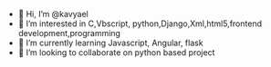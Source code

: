 - 👋 Hi, I’m @kavyael
- 👀 I’m interested in C,Vbscript, python,Django,Xml,html5,frontend development,programming
- 🌱 I’m currently learning Javascript, Angular, flask
- 💞️ I’m looking to collaborate on python based project

<!---
kavyael/kavyael is a ✨ special ✨ repository because its `README.md` (this file) appears on your GitHub profile.
You can click the Preview link to take a look at your changes.
--->
